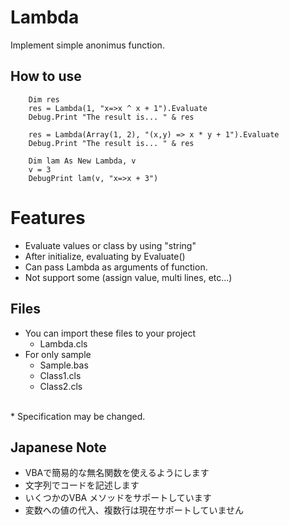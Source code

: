 # Lambda
Implement simple anonimus function.


## How to use
~~~
    Dim res
    res = Lambda(1, "x=>x ^ x + 1").Evaluate
    Debug.Print "The result is... " & res

    res = Lambda(Array(1, 2), "(x,y) => x * y + 1").Evaluate
    Debug.Print "The result is... " & res

    Dim lam As New Lambda, v
    v = 3
    DebugPrint lam(v, "x=>x + 3")
~~~

# Features
 - Evaluate values or class by using "string"
 - After initialize, evaluating by Evaluate() 
 - Can pass Lambda as arguments of function.
 - Not support some (assign value, multi lines, etc...) 
 
## Files
 - You can import these files to your project
    - Lambda.cls
 - For only sample
    - Sample.bas
    - Class1.cls
    - Class2.cls

<br>
 * Specification may be changed.

## Japanese Note
- VBAで簡易的な無名関数を使えるようにします
- 文字列でコードを記述します
- いくつかのVBA メソッドをサポートしています
- 変数への値の代入、複数行は現在サポートしていません

